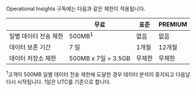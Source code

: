 
Operational Insights 구독에는 다음과 같은 제한이 적용됩니다.


| |무료|표준|PREMIUM|
|---|---|---|---|
|일별 데이터 전송 제한|500MB<sup>1</sup>|없음|없음|
|데이터 보존 기간|7 일|1개월|12개월|
|데이터 저장소 제한|500MB x 7일 = 3.5GB|무제한|무제한|


<sup>1</sup>고객이 500MB 일별 데이터 전송 제한에 도달한 경우 데이터 분석이 중지되고 다음날 다시 시작됩니다. 1일은 UTC를 기준으로 합니다.

<!---HONumber=July15_HO4-->
